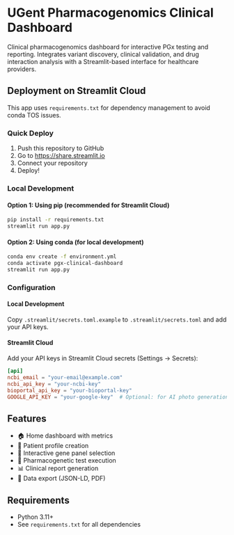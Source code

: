 # UGent Pharmacogenomics Clinical Dashboard

Clinical pharmacogenomics dashboard for interactive PGx testing and reporting. Integrates variant discovery, clinical validation, and drug interaction analysis with a Streamlit-based interface for healthcare providers.

## Deployment on Streamlit Cloud

This app uses `requirements.txt` for dependency management to avoid conda TOS issues.

### Quick Deploy

1. Push this repository to GitHub
2. Go to https://share.streamlit.io
3. Connect your repository
4. Deploy!

### Local Development

#### Option 1: Using pip (recommended for Streamlit Cloud)
```bash
pip install -r requirements.txt
streamlit run app.py
```

#### Option 2: Using conda (for local development)
```bash
conda env create -f environment.yml
conda activate pgx-clinical-dashboard
streamlit run app.py
```

### Configuration

#### Local Development
Copy `.streamlit/secrets.toml.example` to `.streamlit/secrets.toml` and add your API keys.

#### Streamlit Cloud
Add your API keys in Streamlit Cloud secrets (Settings → Secrets):

```toml
[api]
ncbi_email = "your-email@example.com"
ncbi_api_key = "your-ncbi-key"
bioportal_api_key = "your-bioportal-key"
GOOGLE_API_KEY = "your-google-key"  # Optional: for AI photo generation
```

## Features

- 🏠 Home dashboard with metrics
- 👤 Patient profile creation
- 🧬 Interactive gene panel selection
- 🔬 Pharmacogenetic test execution
- 📊 Clinical report generation
- 💾 Data export (JSON-LD, PDF)

## Requirements

- Python 3.11+
- See `requirements.txt` for all dependencies

